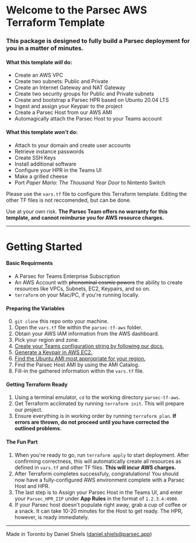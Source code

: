 # Welcome to the Parsec AWS Terraform Template

### This package is designed to fully build a Parsec deployment for you in a matter of minutes.

#### What this template *will* do:
 - Create an AWS VPC
 - Create two subnets: Public and Private
 - Create an Internet Gateway and NAT Gateway
 - Create two security groups for Public and Private subnets
 - Create and bootstrap a Parsec HPR based on Ubuntu 20.04 LTS
 - Ingest and assign your Keypair to the project
 - Create a Parsec Host from our AWS AMI
 - Automagically attach the Parsec Host to your Teams account

#### What this template *won't* do:
 - Attach to your domain and create user accounts
 - Retrieve instance passwords
 - Create SSH Keys
 - Install additional software
 - Configure your HPR in the Teams UI
 - Make a grilled cheese
 - Port *Paper Mario: The Thousand Year Door* to Nintento Switch

Please use the `vars.tf` file to configure this Terraform template.
Editing the other TF files is not reccomended, but can be done.

Use at your own risk. **The Parsec Team offers no warranty for this template,
and cannot reimburse you for AWS resource charges.**

---
# Getting Started
#### Basic Requirments
 - A Parsec for Teams Enterprise Subscription
 - An AWS Account with ~~phenominal cosmic powers~~ the ability to create resources like VPCs, Subnets, EC2, Keypairs, and so on.
 - `terraform` on your Mac/PC, if you're running locally.

#### Preparing the Variables
0. `git clone` this repo onto your machine.
1. Open the `vars.tf` file within the `parsec-tf-aws` folder.
2. Obtain your AWS IAM information from the AWS dashboard.
3. Pick your region and zone.
4. [Create your Teams configuration string by following our docs.](https://support.parsec.app/hc/en-us/articles/4408962860813-AWS-Marketplace-Listing-Usage-Instructions)
5. [Generate a Keypair in AWS EC2.](https://docs.aws.amazon.com/ground-station/latest/ug/create-ec2-ssh-key-pair.html)
6. [Find the Ubuntu AMI most appropriate for your region.](https://cloud-images.ubuntu.com/locator/ec2/)
7. Find the Parsec Host AMI by using the AMI Catalog.
8. Fill-in the gathered information within the `vars.tf` file.

#### Getting Terraform Ready
1. Using a terminal emulator, `cd` to the working directory `parsec-tf-aws`.
2. Get Terraform acclimated by running `terraform init`. This will prepare our project.
3. Ensure everything is in working order by running `terraform plan`. **If errors are thrown, do not proceed until you have corrected the outlined problems.**

#### The Fun Part
1. When you're ready to go, run `terraform apply` to start deployment. After confirming correctness, this will automatically create all resources as defined in `vars.tf` and other TF files. **This will incur AWS charges.**
2. After Terraform completes successfuly, congratulations! You should now have a fully-configured AWS environment complete with a Parsec Host and HPR.
3. The last step is to Assign your Parsec Host in the Teams UI, and enter your `Parsec_HPR_IIP` under **App Rules** in the format of `1.2.3.4:4900`.
4. If your Parsec host doesn't populate right away, grab a cup of coffee or a snack. It can take 10-20 minutes for the Host to get ready. The HPR, however, is ready immediately.

---
Made in Toronto by Daniel Shiels (daniel.shiels@parsec.app)
